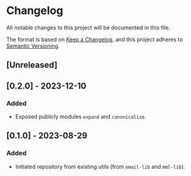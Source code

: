 # Changelog

All notable changes to this project will be documented in this file.

The format is based on [Keep a Changelog](https://keepachangelog.com/en/1.0.0/),
and this project adheres to [Semantic Versioning](https://semver.org/spec/v2.0.0.html).

## [Unreleased]

## [0.2.0] - 2023-12-10

### Added

- Exposed publicly modules `expand` and `canonicalize`.

## [0.1.0] - 2023-08-29

### Added

- Initiated repository from existing utils (from `email-lib` and `mml-lib`).
